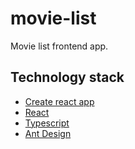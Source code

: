 # movie-list
Movie list frontend app.

## Technology stack
- [Create react app](https://create-react-app.dev/)
- [React](https://reactjs.org/)
- [Typescript](https://www.typescriptlang.org/)
- [Ant Design](https://ant.design/)
